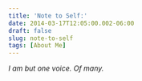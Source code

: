 ```yaml
---
title: 'Note to Self:'
date: 2014-03-17T12:05:00.002-06:00
draft: false
slug: note-to-self
tags: [About Me]
---
```


_I am but one voice. Of many._